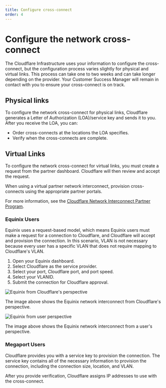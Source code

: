 ```yaml
---
title: Configure cross-connect
order: 4
---
```


# Configure the network cross-connect

The Cloudflare Infrastructure uses your information to configure the cross-connect, but the configuration process varies slightly for physical and virtual links. This process can take one to two weeks and can take longer depending on the provider. Your Customer Success Manager will remain in contact with you to ensure your cross-connect is on track.

## Physical links

To configure the network cross-connect for physical links, Cloudflare generates a Letter of Authorization (LOA)/service key and sends it to you. After you receive the LOA, you can:

* Order cross-connects at the locations the LOA specifies.
* Verify when the cross-connects are complete.

## Virtual Links

To configure the network cross-connect for virtual links, you must create a request from the partner dashboard. Cloudflare will then review and accept the request.

<Aside type='note'>

When using a virtual partner network interconnect, provision cross-connects using the appropriate partner portals.

For more information, see the [Cloudflare Network Interconnect Partner Program](https://www.cloudflare.com/nodes-partnerships/).

</Aside>

### Equinix Users

Equinix uses a request-based model, which means Equinix users must make a request for a connection to Cloudflare, and Cloudflare will accept and provision the connection. In this scenario, VLAN is not necessary because every user has a specific VLAN that does not require mapping to Cloudflare's VLAN.

1. Open your Equinix dashboard.
1. Select Cloudflare as the service provider.
1. Select your port, Cloudflare port, and port speed.
1. Select your VLANID.
1. Submit the connection for Cloudflare approval.

![Equinix from Cloudflare's perspective](../static/equinix-cloudflare.png)

The image above shows the Equinix network interconnect from Cloudflare's perspective.

![Equinix from user perspective](../static/equinix-customer.png)

The image above shows the Equinix network interconnect from a user's perspective.

### Megaport Users

Cloudflare provides you with a service key to provision the connection. The service key contains all of the necessary information to provision the connection, including the connection size, location, and VLAN.

After you provide verification, Cloudflare assigns IP addresses to use with the cross-connect.
